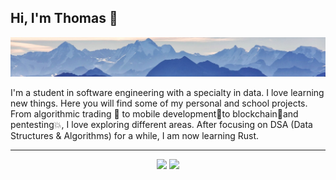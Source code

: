 ## Hi, I'm Thomas 👋

<img src="./landscape.jpg">

I'm a student in software engineering with a specialty in data. I love learning new things. Here you will find some of my personal and school projects. From algorithmic trading 🤖 to mobile development📱to blockchain🔗and pentesting💥, I love exploring different areas. 
After focusing on DSA (Data Structures & Algorithms) for a while, I am now learning Rust.

<hr>

<p align='center'>
<a href="https://leetcode.com/0xK2/"><img height="30" src="./leetcode.ico"></a>
<a href="https://app.hackthebox.com/profile/1020657"><img height="30" src="./hackthebox.ico"></a>
</p>
